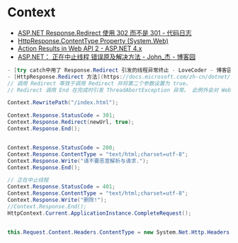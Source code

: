 # Context

- [ASP.NET Response.Redirect 使用 302 而不是 301 - 代码日志](https://codeday.me/bug/20180130/126660.html)
- [HttpResponse.ContentType Property (System.Web)](https://docs.microsoft.com/en-us/dotnet/api/system.web.httpresponse.contenttype?view=netframework-4.8)
- [Action Results in Web API 2 - ASP.NET 4.x](https://docs.microsoft.com/en-us/aspnet/web-api/overview/getting-started-with-aspnet-web-api/action-results)
- [ASP.NET： 正在中止线程 错误原及解决方法 - John\_杰 - 博客园](https://www.cnblogs.com/johnblogs/p/8822096.html)

```c#
- [try catch中用了 Response.Redirect 引发的线程异常终止 - LoveCoder - 博客园](https://www.cnblogs.com/Jerseyblog/p/5962766.html)
- [HttpResponse.Redirect 方法](https://docs.microsoft.com/zh-cn/dotnet/api/system.web.httpresponse.redirect?redirectedfrom=MSDN&view=netframework-4.8)
// 调用 Redirect 等效于调用 Redirect 并将第二个参数设置为 true。
// Redirect 调用 End 在完成时引发 ThreadAbortException 异常。 此例外会对 Web 应用程序性能产生不利影响。 因此，建议不要使用此重载，而应使用 HttpResponse.Redirect(String, Boolean) 重载，并为 endResponse 参数传递 false，然后调用 CompleteRequest 方法。 有关更多信息，请参见 End 方法。

Context.RewritePath("/index.html");

Context.Response.StatusCode = 301;
Context.Response.Redirect(newUrl, true);
Context.Response.End();


Context.Response.StatusCode = 200;
Context.Response.ContentType = "text/html;charset=utf-8";
Context.Response.Write("请不要恶意解析与请求.");
Context.Response.End();

// 正在中止线程
Context.Response.StatusCode = 401;
Context.Response.ContentType = "text/html;charset=utf-8";
Context.Response.Write("删除!");
//Context.Response.End();
HttpContext.Current.ApplicationInstance.CompleteRequest();


this.Request.Content.Headers.ContentType = new System.Net.Http.Headers.MediaTypeHeaderValue("text/plain");
```
